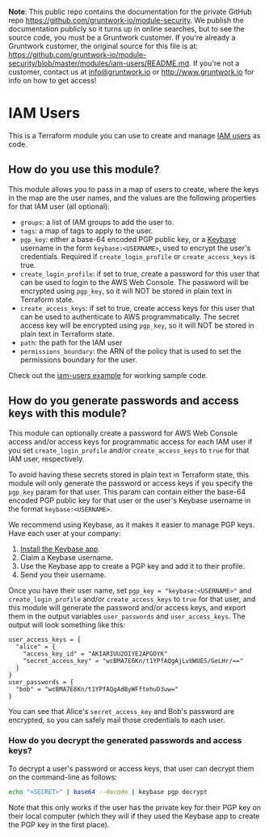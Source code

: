 **Note**: This public repo contains the documentation for the private GitHub repo <https://github.com/gruntwork-io/module-security>.
We publish the documentation publicly so it turns up in online searches, but to see the source code, you must be a Gruntwork customer.
If you're already a Gruntwork customer, the original source for this file is at: <https://github.com/gruntwork-io/module-security/blob/master/modules/iam-users/README.md>.
If you're not a customer, contact us at <info@gruntwork.io> or <http://www.gruntwork.io> for info on how to get access!

# IAM Users

This is a Terraform module you can use to create and manage 
[IAM users](https://docs.aws.amazon.com/IAM/latest/UserGuide/id_users.html) as code.




## How do you use this module?

This module allows you to pass in a map of users to create, where the keys in the map are the user names, and the 
values are the following properties for that IAM user (all optional):

* `groups`: a list of IAM groups to add the user to.
* `tags`: a map of tags to apply to the user.
* `pgp_key`: either a base-64 encoded PGP public key, or a [Keybase](https://keybase.io) username in the form 
  `keybase:<USERNAME>`, used to encrypt the user's credentials. Required if `create_login_profile` or 
  `create_access_keys` is true.
* `create_login_profile`: if set to true, create a password for this user that can be used to login to the AWS Web 
  Console. The password will be encrypted using `pgp_key`, so it will NOT be stored in plain text in Terraform state.
* `create_access_keys`: if set to true, create access keys for this user that can be used to authenticate to AWS 
  programmatically. The secret access key will be encrypted using `pgp_key`, so it will NOT be stored in plain text in
  Terraform state.
* `path`: the path for the IAM user
* `permissions_boundary`: the ARN of the policy that is used to set the permissions boundary for the user.

Check out the [iam-users example](/examples/iam-users) for working sample code.




## How do you generate passwords and access keys with this module?

This module can optionally create a password for AWS Web Console access and/or access keys for programmatic access for 
each IAM user if you set `create_login_profile` and/or `create_access_keys` to `true` for that IAM user, respectively. 

To avoid having these secrets stored in plain text in Terraform state, this module will only generate the password or
access keys if you specify the `pgp_key` param for that user. This param can contain either the base-64 encoded PGP 
public key for that user or the user's Keybase username in the format `keybase:<USERNAME>`. 

We recommend using Keybase, as it makes it easier to manage PGP keys. Have each user at your company:

1. [Install the Keybase app](https://keybase.io/download).
1. Claim a Keybase username.
1. Use the Keybase app to create a PGP key and add it to their profile.
1. Send you their username.

Once you have their user name, set `pgp_key = "keybase:<USERNAME>"` and `create_login_profile` and/or 
`create_access_keys` to `true` for that user, and this module will generate the password and/or access keys, and 
export them in the output variables `user_passwords` and `user_access_keys`. The output will look something like this:

```
user_access_keys = {
  "alice" = {
    "access_key_id" = "AKIARIUU2OIYE2APGOYK"
    "secret_access_key" = "wcBMA7E6Kn/t1YPfAQgAjLvUWUES/GeLHr/=="
  }
}
user_passwords = {
  "bob" = "wcBMA7E6Kn/t1YPfAQgAdByWFftehuD3uw="
}
```

You can see that Alice's `secret_access_key` and Bob's password are encrypted, so you can safely mail those credentials
to each user.




### How do you decrypt the generated passwords and access keys?

To decrypt a user's password or access keys, that user can decrypt them on the command-line as follows:

```bash
echo "<SECRET>" | base64 --decode | keybase pgp decrypt
```

Note that this only works if the user has the private key for their PGP key on their local computer (which they will
if they used the Keybase app to create the PGP key in the first place).
   
 